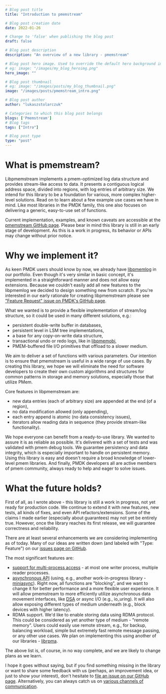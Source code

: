 ```yaml
---
# Blog post title
title: "Introduction to pmemstream"

# Blog post creation date
date: 2022-01-26

# Change to 'false' when publishing the blog post
draft: false

# Blog post description
description: "An overview of a new library - pmemstream"

# Blog post hero image. Used to override the default hero background image.
# eg: image: "/images/my_blog_heroimg.png"
hero_image: ""

# Blog post thumbnail
# eg: image: "/images/posts/my_blog_thumbnail.png"
image: "/images/posts/pmemstream_intro.png"

# Blog post author
author: "lukaszstolarczuk"

# Categories to which this blog post belongs
blogs: ['Pmemstream']
# Blog tags
tags: ["Intro"]

# Blog post type
type: "post"
---
```


# What is pmemstream?

Libpmemstream implements a pmem-optimized log data structure and provides stream-like access to data.
It presents a contiguous logical address space, divided into regions, with log entries of arbitrary size.
We intend for this library to be a foundation for various, more complex higher-level solutions. Read on
to learn about a few example use cases we have in mind. Like most libraries in the PMDK family, this one
also focuses on delivering a generic, easy-to-use set of functions.

Current implementation, examples, and known caveats are accessible at the [pmemstream GitHub page][pmemstream_gh].
Please bear in mind this library is still in an early stage of development. As this is a work in progress,
its behavior or APIs may change without prior notice.

# Why we implement it?

As keen PMDK users should know by now, we already have [libpmemlog][pmemlog_pmem_io] in our portfolio.
Even though it's very similar in basic concept, it's implemented in a straightforward manner and
does not allow easy extensions. Because we couldn't easily add all new features to the libpmemlog
we decided to design something new from scratch. If you're interested in our early rationale for creating
libpmemstream please see ["Feature Request" issue on PMDK's GitHub page][pmdk_feat_issue].

What we wanted is to provide a flexible implementation of stream/log structure, so it could be used in many
different solutions, e.g.:
- persistent double-write buffer in databases,
- persistent level in LSM tree implementations,
- a base for any copy-on-write data structure,
- transactional undo or redo logs, like in [libpmemobj][pmemobj_txs],
- PMEM-buffered file I/O primitives that offload to a slower medium.

We aim to deliver a set of functions with various parameters. Our intention is to ensure that pmemstream is
useful in a wide range of use cases. By creating this library, we hope we will eliminate the need for software
developers to create their own custom algorithms and structures for common patterns in storage and memory
solutions, especially those that utilize PMem.

Core features in libpmemstream are:
- new data entries (each of arbitrary size) are appended at the end (of a region),
- no data modification allowed (only appending),
- each entry append is atomic (no data consistency issues),
- iterators allow reading data in sequence (they provide stream-like functionality).

We hope everyone can benefit from a ready-to-use library. We wanted to assure it is as reliable as possible.
It's delivered with a set of tests and was validated with pmem debug tools. We guarantee persistency and
data integrity, which is especially important to handle on persistent memory. Using this library is easy and
doesn't require a broad knowledge of lower-level pmem libraries. And finally, PMDK developers all are
active members of pmem community, always ready to help and eager to solve issues.

# What the future holds?

First of all, as I wrote above - this library is still a work in progress, not yet ready for production code.
We continue to extend it with new features, new tests, all kinds of fixes, and even API refactors/extensions.
Some of the claims I made earlier (especially about guarantees) may not yet be entirely true. However, once
the library reaches its first release, we will guarantee correctness and reliability.

There are at least several enhancements we are considering implementing as of today. Many of our ideas are
written down (and labeled with "Type: Feature") on our [issues page on GitHub][pmemstream_gh_issue].

The most significant features are:
- [support for multi-process access][pmemstream_gh_multi] - at most one writer process, multiple reader processes.
- [asynchronous API][pmemstream_gh_async] (using, e.g., another work-in-progress library - [miniasync][miniasync_gh]).
    Right now, all functions are "blocking", and we want to change it for better performance and a more flexible
    user experience. It will allow pmemstream to more efficiently utilize asynchronous data movement interfaces,
    like [DSA][intel_dsa] or async I/O (e.g., io_uring). It will also allow exposing different types of medium
    underneath (e.g., block devices with higher latency).
- RDMA support. We'd like to enable storing data using RDMA protocol. This could be considered as yet another
    type of medium - "remote memory". Users could easily use remote stream, e.g., for backup, balancing workload,
    simple but extremely fast remote message passing, or any other use cases. We plan on implementing this using
    another of our libraries - [librpma][rpma_gh].

The above list is, of course, in no way complete, and we are likely to change plans as we learn.

I hope it goes without saying, but if you find something missing in the library or want to share some
feedback with us (perhaps, an improvement idea, or just to show your interest), don't hesitate to
[file an issue on our GitHub page][pmemstream_gh_issue]. Alternatively, you can always catch us on
[various channels of communication][community_pmem_io].


[pmdk_feat_issue]: https://github.com/pmem/pmdk/issues/4930
[pmemstream_gh]: https://github.com/pmem/pmemstream
[pmemstream_gh_issue]: https://github.com/pmem/pmemstream/issues
[pmemstream_gh_async]: https://github.com/pmem/pmemstream/issues/76
[pmemstream_gh_multi]: https://github.com/pmem/pmemstream/issues/75
[pmemlog_pmem_io]: /pmdk/libpmemlog/
[pmemobj_txs]: /blog/2015/06/an-introduction-to-pmemobj-part-2-transactions/
[community_pmem_io]: /community/
[miniasync_gh]: https://github.com/pmem/miniasync
[intel_dsa]: https://01.org/blogs/2019/introducing-intel-data-streaming-accelerator
[rpma_gh]: https://github.com/pmem/rpma

